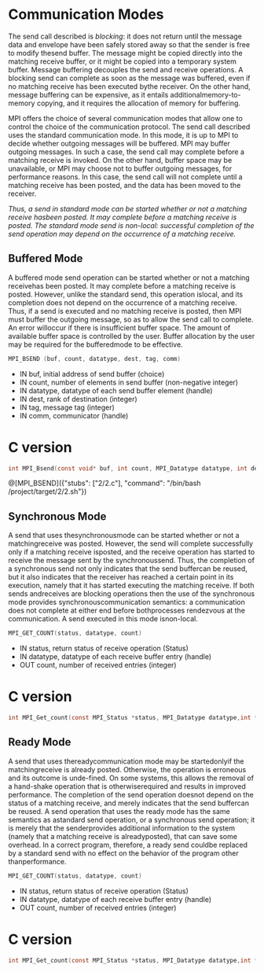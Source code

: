 # Communication Modes

The send call described is _blocking_:  it does not return until the message data and envelope have been safely stored away so that the sender is free to modify thesend buffer.  The message might be copied directly into the matching receive buffer, or it might be copied into a temporary system buffer. Message buffering decouples the send and receive operations.  A blocking send can complete as soon as the message was buffered, even if no matching receive has been executed bythe receiver.  On the other hand, message buffering can be expensive, as it entails additionalmemory-to-memory copying, and it requires the allocation of memory for buffering.

MPI offers the choice of several communication modes that allow one to control the choice of the communication protocol. The send call described uses the standard communication mode.  In this mode, it is up to MPI to decide whether outgoing messages will be buffered. MPI may buffer outgoing messages.  In such a case,  the send call may complete before a matching receive is invoked.  On the other hand, buffer space may be unavailable, or MPI may choose not to buffer outgoing messages, for performance reasons.  In this case, the send call will not complete until a matching receive has been posted, and the data has been moved to the receiver.

_Thus, a send in standard mode can be started whether or not a matching receive hasbeen posted.  It may complete before a matching receive is posted.  The standard mode send is non-local:  successful completion of the send operation may depend on the occurrence of a matching receive._

## Buffered Mode

A buffered mode send operation can be started whether or not a matching receivehas been posted.  It may complete before a matching receive is posted.  However, unlike the standard send, this operation islocal, and its completion does not depend on the occurrence of a matching receive.  Thus, if a send is executed and no matching receive is posted, then MPI must buffer the outgoing message, so as to allow the send call to complete. An error willoccur if there is insufficient buffer space.  The amount of available buffer space is controlled by the user.  Buffer allocation by the user may be required for the bufferedmode to be effective.

```c
MPI_BSEND (buf, count, datatype, dest, tag, comm)
```
- IN buf, initial address of send buffer (choice)
- IN count, number of elements in send buffer (non-negative integer)
- IN datatype, datatype of each send buffer element (handle)
- IN dest, rank of destination (integer)
- IN tag, message tag (integer)
- IN comm, communicator (handle)

# C version
```c
int MPI_Bsend(const void* buf, int count, MPI_Datatype datatype, int dest,int tag, MPI_Comm comm)
```

@[MPI_BSEND]({"stubs": ["2/2.c"], "command": "/bin/bash /project/target/2/2.sh"})


## Synchronous Mode

A send that uses thesynchronousmode can be started whether or not a matchingreceive was posted. However, the send will complete successfully only if a matching receive isposted, and the receive operation has started to receive the message sent by the synchronoussend.  Thus, the completion of a synchronous send not only indicates that the send buffercan  be  reused,  but  it  also  indicates  that  the  receiver  has  reached  a  certain  point  in  its execution,  namely that it has started executing the matching receive.  If both sends andreceives are blocking operations then the use of the synchronous mode provides synchronouscommunication semantics:  a communication does not complete at either end before bothprocesses rendezvous at the communication.  A send executed in this mode isnon-local.

```c
MPI_GET_COUNT(status, datatype, count)
```
- IN status, return status of receive operation (Status)
- IN datatype, datatype of each receive buffer entry (handle)
- OUT count, number of received entries (integer)

# C version
```c
int MPI_Get_count(const MPI_Status *status, MPI_Datatype datatype,int *count)
```

## Ready Mode

A send that uses thereadycommunication mode may be startedonlyif the matchingreceive is already posted.  Otherwise, the operation is erroneous and its outcome is unde-fined.  On some systems, this allows the removal of a hand-shake operation that is otherwiserequired and results in improved performance.  The completion of the send operation doesnot depend on the status of a matching receive, and merely indicates that the send buffercan be reused.  A send operation that uses the ready mode has the same semantics as astandard  send  operation,  or  a  synchronous  send  operation;  it  is  merely  that  the  senderprovides additional information to the system (namely that a matching receive is alreadyposted), that can save some overhead.  In a correct program, therefore, a ready send couldbe replaced by a standard send with no effect on the behavior of the program other thanperformance.

```c
MPI_GET_COUNT(status, datatype, count)
```
- IN status, return status of receive operation (Status)
- IN datatype, datatype of each receive buffer entry (handle)
- OUT count, number of received entries (integer)

# C version
```c
int MPI_Get_count(const MPI_Status *status, MPI_Datatype datatype,int *count)
```
